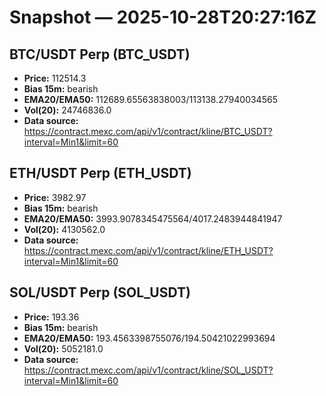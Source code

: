 # Snapshot — 2025-10-28T20:27:16Z

## BTC/USDT Perp (BTC_USDT)
- **Price:** 112514.3
- **Bias 15m:** bearish
- **EMA20/EMA50:** 112689.65563838003/113138.27940034565
- **Vol(20):** 24746836.0
- **Data source:** https://contract.mexc.com/api/v1/contract/kline/BTC_USDT?interval=Min1&limit=60

## ETH/USDT Perp (ETH_USDT)
- **Price:** 3982.97
- **Bias 15m:** bearish
- **EMA20/EMA50:** 3993.9078345475564/4017.2483944841947
- **Vol(20):** 4130562.0
- **Data source:** https://contract.mexc.com/api/v1/contract/kline/ETH_USDT?interval=Min1&limit=60

## SOL/USDT Perp (SOL_USDT)
- **Price:** 193.36
- **Bias 15m:** bearish
- **EMA20/EMA50:** 193.4563398755076/194.50421022993694
- **Vol(20):** 5052181.0
- **Data source:** https://contract.mexc.com/api/v1/contract/kline/SOL_USDT?interval=Min1&limit=60
